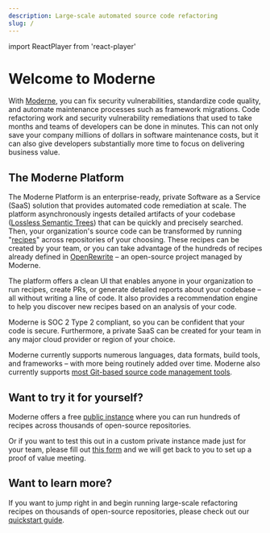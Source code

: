```yaml
---
description: Large-scale automated source code refactoring
slug: /
---
```


import ReactPlayer from 'react-player'

# Welcome to Moderne

With [Moderne](https://moderne.io), you can fix security vulnerabilities, standardize code quality, and automate maintenance processes such as framework migrations. Code refactoring work and security vulnerability remediations that used to take months and teams of developers can be done in minutes. This can not only save your company millions of dollars in software maintenance costs, but it can also give developers substantially more time to focus on delivering business value.

<ReactPlayer className="reactPlayer" url='https://www.youtube.com/watch?v=LgvqAzTxkEU' controls="true" />

## The Moderne Platform

The Moderne Platform is an enterprise-ready, private Software as a Service (SaaS) solution that provides automated code remediation at scale. The platform asynchronously ingests detailed artifacts of your codebase ([Lossless Semantic Trees](./administrator-documentation/moderne-platform/references/lossless-semantic-trees.md)) that can be quickly and precisely searched. Then, your organization's source code can be transformed by running "[recipes](https://docs.openrewrite.org/concepts-and-explanations/recipes)" across repositories of your choosing. These recipes can be created by your team, or you can take advantage of the hundreds of recipes already defined in [OpenRewrite](https://docs.openrewrite.org/) – an open-source project managed by Moderne.

The platform offers a clean UI that enables anyone in your organization to run recipes, create PRs, or generate detailed reports about your codebase – all without writing a line of code. It also provides a recommendation engine to help you discover new recipes based on an analysis of your code.

Moderne is SOC 2 Type 2 compliant, so you can be confident that your code is secure. Furthermore, a private SaaS can be created for your team in any major cloud provider or region of your choice.

Moderne currently supports numerous languages, data formats, build tools, and frameworks – with more being routinely added over time. Moderne also currently supports [most Git-based source code management tools](./administrator-documentation/moderne-platform/references/supported-scms.md).

## Want to try it for yourself?

Moderne offers a free [public instance](https://app.moderne.io/) where you can run hundreds of recipes across thousands of open-source repositories.

Or if you want to test this out in a custom private instance made just for your team, please fill out [this form](https://www.moderne.ai/contact-us) and we will get back to you to set up a proof of value meeting.

## Want to learn more?

<ReactPlayer className="reactPlayer" url='https://www.youtube.com/watch?v=Q-ej2lCJHRs' controls="true" />

<ReactPlayer className="reactPlayer" url='https://www.youtube.com/watch?v=KRXDMGt7DRE' controls="true" />

If you want to jump right in and begin running large-scale refactoring recipes on thousands of open-source repositories, please check out our [quickstart guide](./user-documentation/moderne-platform/getting-started/running-your-first-recipe.md).
